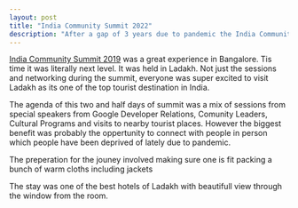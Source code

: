 ```yaml
---
layout: post
title: "India Community Summit 2022"
description: "After a gap of 3 years due to pandemic the India Community Summit was organized by Google Developers at Ladakh. GDG Organizers, Developer Experts and Student Club Leads across India were part of it"
---
```

[India Community Summit 2019](https://www.youtube.com/watch?v=OApF3wqgTEI) was a great experience in Bangalore. Tis time it was literally next level. It was held in Ladakh. Not just the sessions and networking during the summit, everyone was super excited to visit Ladakh as its one of the top tourist destination in India.

The agenda of this two and half days of summit was a mix of sessions from special speakers from Google Developer Relations, Comunity Leaders, Cultural Programs and visits to nearby tourist places. However the biggest benefit was probably the oppertunity to connect with people in person which people have been deprived of lately due to pandemic.

The preperation for the jouney involved making sure one is fit packing a bunch of warm cloths including jackets

The stay was one of the best hotels of Ladakh with beautifull view through the window from the room. 

<!--stackedit_data:
eyJoaXN0b3J5IjpbLTk2NzI5ODA0XX0=
-->